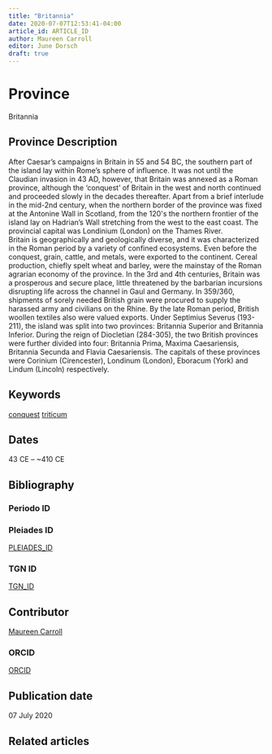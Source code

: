 ```yaml
---
title: "Britannia"
date: 2020-07-07T12:53:41-04:00
article_id: ARTICLE_ID
author: Maureen Carroll
editor: June Dorsch
draft: true
---
```


# Province

Britannia

## Province Description

After Caesar’s campaigns in Britain in 55 and 54 BC, the southern part of the island lay within Rome’s sphere of influence. It was not until the Claudian invasion in 43 AD, however, that Britain was annexed as a Roman province, although the ‘conquest’ of Britain in the west and north continued and proceeded slowly in the decades thereafter. Apart from a brief interlude in the mid-2nd century, when the northern border of the province was fixed at the Antonine Wall in Scotland, from the 120's the northern frontier of the island lay on Hadrian’s Wall stretching from the west to the east coast. The provincial capital was Londinium (London) on the Thames River.  
Britain is geographically and geologically diverse, and it was characterized in the Roman period by a variety of confined ecosystems. Even before the conquest, grain, cattle, and metals, were exported to the continent. Cereal production, chiefly spelt wheat and barley, were the mainstay of the Roman agrarian economy of the province. In the 3rd and 4th centuries, Britain was a prosperous and secure place, little threatened by the barbarian incursions disrupting life across the channel in Gaul and Germany. In 359/360, shipments of sorely needed British grain were procured to supply the harassed army and civilians on the Rhine. By the late Roman period, British woollen textiles also were valued exports. Under Septimius Severus (193-211), the island was split into two provinces: Britannia Superior and Britannia Inferior. During the reign of Diocletian (284-305), the two British provinces were further divided into four: Britannia Prima, Maxima Caesariensis, Britannia Secunda and Flavia Caesariensis. The capitals of these provinces were Corinium (Cirencester), Londinum (London), Eboracum (York) and Lindum (Lincoln) respectively.

## Keywords

[conquest](http://vocab.getty.edu/page/aat/300410367)
[triticum](http://vocab.getty.edu/page/aat/300343825)

## Dates
43 CE – ~410 CE

## Bibliography

<!-- do we use all sources from Britannia gardens?-->

### Periodo ID

<!-- [PERIODO_ID](https://pleiades.stoa.org/places/PLEIADES_ID) -->

### Pleiades ID
[PLEIADES_ID](https://pleiades.stoa.org/places/981513/?searchterm=britannia*)

### TGN ID
[TGN_ID](http://vocab.getty.edu/page/tgn/7030316)

## Contributor

[Maureen Carroll](https://www.sheffield.ac.uk/archaeology/our-people/academic-staff/maureen-carroll)

### ORCID

[ORCID](https://orcid.org/0000-0001-9958-8032)

## Publication date

07 July 2020

## Related articles

<!-- Links to other related articles. Leave blank for now -->
